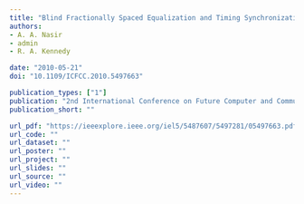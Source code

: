 ```yaml
---
title: "Blind Fractionally Spaced Equalization and Timing Synchronization in Wireless Fading Channels"
authors:
- A. A. Nasir
- admin
- R. A. Kennedy

date: "2010-05-21"
doi: "10.1109/ICFCC.2010.5497663"

publication_types: ["1"]
publication: "2nd International Conference on Future Computer and Communication (ICFCC), Wuhan, China"
publication_short: ""

url_pdf: "https://ieeexplore.ieee.org/iel5/5487607/5497281/05497663.pdf"
url_code: ""
url_dataset: ""
url_poster: ""
url_project: ""
url_slides: ""
url_source: ""
url_video: ""
---
```

